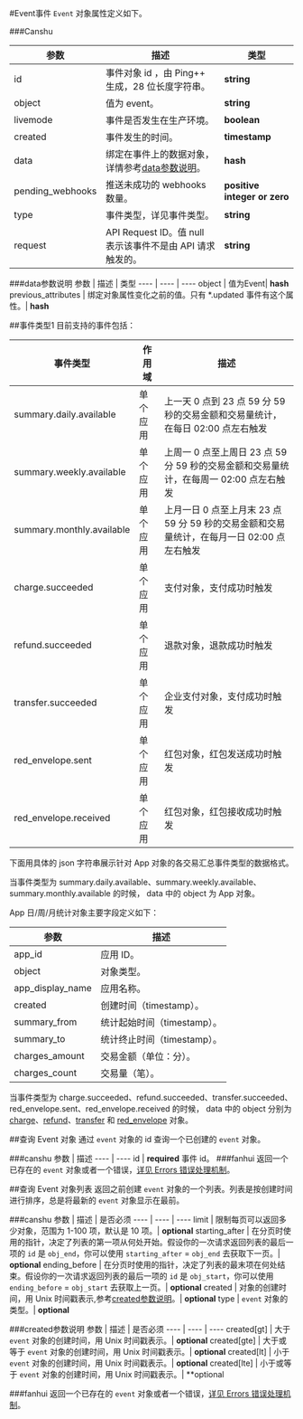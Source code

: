#Event事件
`Event` 对象属性定义如下。

###Canshu

参数 | 描述 | 类型
---- | ---- | ----
id | 事件对象 id ，由 Ping++ 生成，28 位长度字符串。| **string** 
object | 值为 event。| **string** 
livemode | 事件是否发生在生产环境。| **boolean** 
created | 事件发生的时间。| **timestamp** 
data | 绑定在事件上的数据对象，详情参考[data参数说明](link)。| **hash** 
pending_webhooks | 推送未成功的 webhooks 数量。| **positive integer or zero** 
type | 事件类型，详见事件类型。| **string** 
request | API Request ID。值 null 表示该事件不是由 API 请求触发的。| **string** 

###data参数说明
参数 | 描述 | 类型
---- | ---- | ----
object | 值为Event| **hash**
previous_attributes | 绑定对象属性变化之前的值。只有 *.updated 事件有这个属性。| **hash** 

##事件类型1
目前支持的事件包括：

事件类型 | 作用域 | 描述
---- | ---- | ----
summary.daily.available | 单个应用 | 上一天 0 点到 23 点 59 分 59 秒的交易金额和交易量统计，在每日 02:00 点左右触发
summary.weekly.available | 单个应用 | 上周一 0 点至上周日 23 点 59 分 59 秒的交易金额和交易量统计，在每周一 02:00 点左右触发
summary.monthly.available | 单个应用 | 上月一日 0 点至上月末 23 点 59 分 59 秒的交易金额和交易量统计，在每月一日 02:00 点左右触发
charge.succeeded | 单个应用 | 支付对象，支付成功时触发
refund.succeeded | 单个应用 | 退款对象，退款成功时触发
transfer.succeeded | 单个应用 | 企业支付对象，支付成功时触发
red_envelope.sent | 单个应用 | 红包对象，红包发送成功时触发
red_envelope.received | 单个应用 | 红包对象，红包接收成功时触发

下面用具体的 json 字符串展示针对 App 对象的各交易汇总事件类型的数据格式。

当事件类型为 summary.daily.available、summary.weekly.available、summary.monthly.available 的时候， data 中的 object 为 App 对象。

App 日/周/月统计对象主要字段定义如下：

参数 | 描述
---- | ----
app_id | 应用 ID。
object | 对象类型。
app_display_name | 应用名称。
created | 创建时间（timestamp）。
summary_from | 统计起始时间（timestamp）。
summary_to | 统计终止时间（timestamp）。
charges_amount | 交易金额（单位：分）。
charges_count | 交易量（笔）。

当事件类型为 charge.succeeded、refund.succeeded、transfer.succeeded、red_envelope.sent、red_envelope.received  的时候， data 中的 object 分别为 [charge](/document/api#api-charges)、[refund](/document/api#api-refunds)、[transfer](/document/api#api-transfer) 和 [red_envelope](/document/api#api-envelope) 对象。

##查询 Event 对象
通过 `event` 对象的 id 查询一个已创建的 `event` 对象。

###canshu
参数 | 描述
---- | ----
id | **required** 事件 id。
###fanhui 
返回一个已存在的 `event` 对象或者一个错误，[详见 Errors 错误处理机制](#api-errors)。

##查询 Event 对象列表
返回之前创建 `event` 对象的一个列表。列表是按创建时间进行排序，总是将最新的 `event` 对象显示在最前。

###canshu
参数 | 描述 | 是否必须
---- | ---- | ----
limit | 限制每页可以返回多少对象，范围为 1-100 项，默认是 10 项。| **optional**
starting_after | 在分页时使用的指针，决定了列表的第一项从何处开始。假设你的一次请求返回列表的最后一项的 `id` 是 `obj_end`，你可以使用 `starting_after` = `obj_end` 去获取下一页。| **optional**
ending_before | 在分页时使用的指针，决定了列表的最末项在何处结束。假设你的一次请求返回列表的最后一项的 `id` 是 `obj_start`，你可以使用 `ending_before` = `obj_start` 去获取上一页。| **optional**
created | 对象的创建时间，用 Unix 时间戳表示,参考[created参数说明](link)。| **optional**
type | `event` 对象的类型。| **optional**

###created参数说明
参数 | 描述 | 是否必须
---- | ---- | ----
created[gt] | 大于 `event` 对象的创建时间，用 Unix 时间戳表示。| **optional**
created[gte] | 大于或等于 `event` 对象的创建时间，用 Unix 时间戳表示。| **optional**
created[lt] | 小于 `event` 对象的创建时间，用 Unix 时间戳表示。| **optional**
created[lte] | 小于或等于 `event` 对象的创建时间，用 Unix 时间戳表示。| **optional

###fanhui
返回一个已存在的 `event` 对象或者一个错误，[详见 Errors 错误处理机制](#api-errors)。














